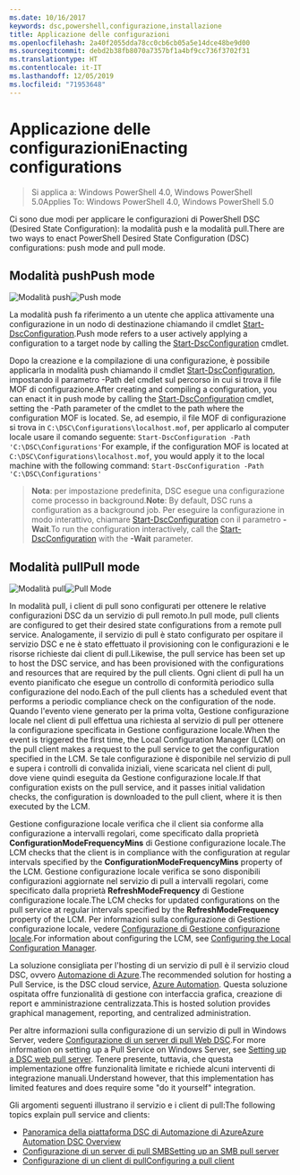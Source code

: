 ```yaml
---
ms.date: 10/16/2017
keywords: dsc,powershell,configurazione,installazione
title: Applicazione delle configurazioni
ms.openlocfilehash: 2a40f2055dda78cc0cb6cb05a5e14dce48be9d00
ms.sourcegitcommit: debd2b38fb8070a7357bf1a4bf9cc736f3702f31
ms.translationtype: HT
ms.contentlocale: it-IT
ms.lasthandoff: 12/05/2019
ms.locfileid: "71953648"
---
```

# <a name="enacting-configurations"></a><span data-ttu-id="20a6a-103">Applicazione delle configurazioni</span><span class="sxs-lookup"><span data-stu-id="20a6a-103">Enacting configurations</span></span>

><span data-ttu-id="20a6a-104">Si applica a: Windows PowerShell 4.0, Windows PowerShell 5.0</span><span class="sxs-lookup"><span data-stu-id="20a6a-104">Applies To: Windows PowerShell 4.0, Windows PowerShell 5.0</span></span>

<span data-ttu-id="20a6a-105">Ci sono due modi per applicare le configurazioni di PowerShell DSC (Desired State Configuration): la modalità push e la modalità pull.</span><span class="sxs-lookup"><span data-stu-id="20a6a-105">There are two ways to enact PowerShell Desired State Configuration (DSC) configurations: push mode and pull mode.</span></span>

## <a name="push-mode"></a><span data-ttu-id="20a6a-106">Modalità push</span><span class="sxs-lookup"><span data-stu-id="20a6a-106">Push mode</span></span>

<span data-ttu-id="20a6a-107">![Modalità push](../images/pushModel.png "Come funziona la modalità push")</span><span class="sxs-lookup"><span data-stu-id="20a6a-107">![Push mode](../images/pushModel.png "How push mode works")</span></span>

<span data-ttu-id="20a6a-108">La modalità push fa riferimento a un utente che applica attivamente una configurazione in un nodo di destinazione chiamando il cmdlet [Start-DscConfiguration](/powershell/module/psdesiredstateconfiguration/start-dscconfiguration).</span><span class="sxs-lookup"><span data-stu-id="20a6a-108">Push mode refers to a user actively applying a configuration to a target node by calling the [Start-DscConfiguration](/powershell/module/psdesiredstateconfiguration/start-dscconfiguration) cmdlet.</span></span>

<span data-ttu-id="20a6a-109">Dopo la creazione e la compilazione di una configurazione, è possibile applicarla in modalità push chiamando il cmdlet [Start-DscConfiguration](/powershell/module/psdesiredstateconfiguration/start-dscconfiguration), impostando il parametro -Path del cmdlet sul percorso in cui si trova il file MOF di configurazione.</span><span class="sxs-lookup"><span data-stu-id="20a6a-109">After creating and compiling a configuration, you can enact it in push mode by calling the [Start-DscConfiguration](/powershell/module/psdesiredstateconfiguration/start-dscconfiguration) cmdlet, setting the -Path parameter of the cmdlet to the path where the configuration MOF is located.</span></span>
<span data-ttu-id="20a6a-110">Se, ad esempio, il file MOF di configurazione si trova in `C:\DSC\Configurations\localhost.mof`, per applicarlo al computer locale usare il comando seguente: `Start-DscConfiguration -Path 'C:\DSC\Configurations'`</span><span class="sxs-lookup"><span data-stu-id="20a6a-110">For example, if the configuration MOF is located at `C:\DSC\Configurations\localhost.mof`, you would apply it to the local machine with the following command: `Start-DscConfiguration -Path 'C:\DSC\Configurations'`</span></span>

> <span data-ttu-id="20a6a-111">__Nota__: per impostazione predefinita, DSC esegue una configurazione come processo in background.</span><span class="sxs-lookup"><span data-stu-id="20a6a-111">__Note__: By default, DSC runs a configuration as a background job.</span></span> <span data-ttu-id="20a6a-112">Per eseguire la configurazione in modo interattivo, chiamare [Start-DscConfiguration](/powershell/module/psdesiredstateconfiguration/start-dscconfiguration) con il parametro __-Wait__.</span><span class="sxs-lookup"><span data-stu-id="20a6a-112">To run the configuration interactively, call the [Start-DscConfiguration](/powershell/module/psdesiredstateconfiguration/start-dscconfiguration) with the __-Wait__ parameter.</span></span>

## <a name="pull-mode"></a><span data-ttu-id="20a6a-113">Modalità pull</span><span class="sxs-lookup"><span data-stu-id="20a6a-113">Pull mode</span></span>

<span data-ttu-id="20a6a-114">![Modalità pull](../images/pullModel.png "Come funziona la modalità pull")</span><span class="sxs-lookup"><span data-stu-id="20a6a-114">![Pull Mode](../images/pullModel.png "How pull mode works")</span></span>

<span data-ttu-id="20a6a-115">In modalità pull, i client di pull sono configurati per ottenere le relative configurazioni DSC da un servizio di pull remoto.</span><span class="sxs-lookup"><span data-stu-id="20a6a-115">In pull mode, pull clients are configured to get their desired state configurations from a remote pull service.</span></span>
<span data-ttu-id="20a6a-116">Analogamente, il servizio di pull è stato configurato per ospitare il servizio DSC e ne è stato effettuato il provisioning con le configurazioni e le risorse richieste dai client di pull.</span><span class="sxs-lookup"><span data-stu-id="20a6a-116">Likewise, the pull service has been set up to host the DSC service, and has been provisioned with the configurations and resources that are required by the pull clients.</span></span>
<span data-ttu-id="20a6a-117">Ogni client di pull ha un evento pianificato che esegue un controllo di conformità periodico sulla configurazione del nodo.</span><span class="sxs-lookup"><span data-stu-id="20a6a-117">Each of the pull clients has a scheduled event that performs a periodic compliance check on the configuration of the node.</span></span>
<span data-ttu-id="20a6a-118">Quando l'evento viene generato per la prima volta, Gestione configurazione locale nel client di pull effettua una richiesta al servizio di pull per ottenere la configurazione specificata in Gestione configurazione locale.</span><span class="sxs-lookup"><span data-stu-id="20a6a-118">When the event is triggered the first time, the Local Configuration Manager (LCM) on the pull client makes a request to the pull service to get the configuration specified in the LCM.</span></span>
<span data-ttu-id="20a6a-119">Se tale configurazione è disponibile nel servizio di pull e supera i controlli di convalida iniziali, viene scaricata nel client di pull, dove viene quindi eseguita da Gestione configurazione locale.</span><span class="sxs-lookup"><span data-stu-id="20a6a-119">If that configuration exists on the pull service, and it passes initial validation checks, the configuration is downloaded to the pull client, where it is then executed by the LCM.</span></span>

<span data-ttu-id="20a6a-120">Gestione configurazione locale verifica che il client sia conforme alla configurazione a intervalli regolari, come specificato dalla proprietà **ConfigurationModeFrequencyMins** di Gestione configurazione locale.</span><span class="sxs-lookup"><span data-stu-id="20a6a-120">The LCM checks that the client is in compliance with the configuration at regular intervals specified by the **ConfigurationModeFrequencyMins** property of the LCM.</span></span>
<span data-ttu-id="20a6a-121">Gestione configurazione locale verifica se sono disponibili configurazioni aggiornate nel servizio di pull a intervalli regolari, come specificato dalla proprietà **RefreshModeFrequency** di Gestione configurazione locale.</span><span class="sxs-lookup"><span data-stu-id="20a6a-121">The LCM checks for updated configurations on the pull service at regular intervals specified by the **RefreshModeFrequency** property of the LCM.</span></span>
<span data-ttu-id="20a6a-122">Per informazioni sulla configurazione di Gestione configurazione locale, vedere [Configurazione di Gestione configurazione locale](../managing-nodes/metaConfig.md).</span><span class="sxs-lookup"><span data-stu-id="20a6a-122">For information about configuring the LCM, see [Configuring the Local Configuration Manager](../managing-nodes/metaConfig.md).</span></span>

<span data-ttu-id="20a6a-123">La soluzione consigliata per l'hosting di un servizio di pull è il servizio cloud DSC, ovvero [Automazione di Azure](https://azure.microsoft.com/services/automation/).</span><span class="sxs-lookup"><span data-stu-id="20a6a-123">The recommended solution for hosting a Pull Service, is the DSC cloud service, [Azure Automation](https://azure.microsoft.com/services/automation/).</span></span>
<span data-ttu-id="20a6a-124">Questa soluzione ospitata offre funzionalità di gestione con interfaccia grafica, creazione di report e amministrazione centralizzata.</span><span class="sxs-lookup"><span data-stu-id="20a6a-124">This is hosted solution provides graphical management, reporting, and centralized administration.</span></span>

<span data-ttu-id="20a6a-125">Per altre informazioni sulla configurazione di un servizio di pull in Windows Server, vedere [Configurazione di un server di pull Web DSC](pullServer.md).</span><span class="sxs-lookup"><span data-stu-id="20a6a-125">For more information on setting up a Pull Service on Windows Server, see [Setting up a DSC web pull server](pullServer.md).</span></span>
<span data-ttu-id="20a6a-126">Tenere presente, tuttavia, che questa implementazione offre funzionalità limitate e richiede alcuni interventi di integrazione manuali.</span><span class="sxs-lookup"><span data-stu-id="20a6a-126">Understand however, that this implementation has limited features and does require some "do it yourself" integration.</span></span>

<span data-ttu-id="20a6a-127">Gli argomenti seguenti illustrano il servizio e i client di pull:</span><span class="sxs-lookup"><span data-stu-id="20a6a-127">The following topics explain pull service and clients:</span></span>

- [<span data-ttu-id="20a6a-128">Panoramica della piattaforma DSC di Automazione di Azure</span><span class="sxs-lookup"><span data-stu-id="20a6a-128">Azure Automation DSC Overview</span></span>](https://docs.microsoft.com/azure/automation/automation-dsc-overview)
- [<span data-ttu-id="20a6a-129">Configurazione di un server di pull SMB</span><span class="sxs-lookup"><span data-stu-id="20a6a-129">Setting up an SMB pull server</span></span>](pullServerSMB.md)
- [<span data-ttu-id="20a6a-130">Configurazione di un client di pull</span><span class="sxs-lookup"><span data-stu-id="20a6a-130">Configuring a pull client</span></span>](pullClientConfigID.md)
